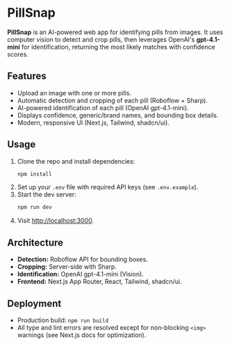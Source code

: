 
# PillSnap

**PillSnap** is an AI-powered web app for identifying pills from images. It uses computer vision to detect and crop pills, then leverages OpenAI's **gpt-4.1-mini** for identification, returning the most likely matches with confidence scores.

## Features

- Upload an image with one or more pills.
- Automatic detection and cropping of each pill (Roboflow + Sharp).
- AI-powered identification of each pill (OpenAI gpt-4.1-mini).
- Displays confidence, generic/brand names, and bounding box details.
- Modern, responsive UI (Next.js, Tailwind, shadcn/ui).

## Usage

1. Clone the repo and install dependencies:
	```bash
	npm install
	```
2. Set up your `.env` file with required API keys (see `.env.example`).
3. Start the dev server:
	```bash
	npm run dev
	```
4. Visit [http://localhost:3000](http://localhost:3000).

## Architecture

- **Detection:** Roboflow API for bounding boxes.
- **Cropping:** Server-side with Sharp.
- **Identification:** OpenAI gpt-4.1-mini (Vision).
- **Frontend:** Next.js App Router, React, Tailwind, shadcn/ui.

## Deployment

- Production build: `npm run build`
- All type and lint errors are resolved except for non-blocking `<img>` warnings (see Next.js docs for optimization).
